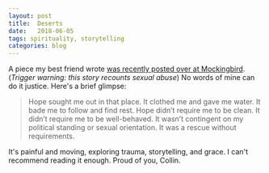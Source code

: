 ```yaml
---
layout: post
title:  Deserts
date:   2018-06-05
tags: spirituality, storytelling
categories: blog
---
```


A piece my best friend wrote [was recently posted over at Mockingbird](http://www.mbird.com/2018/06/on-deserts-what-sexual-assault-star-wars-and-salvation-have-in-common/). (_Trigger warning: this story recounts sexual abuse_) No words of mine can do it justice. Here's a brief glimpse:

>Hope sought me out in that place. It clothed me and gave me water. It bade me to follow and find rest. Hope didn’t require me to be clean. It didn’t require me to be well-behaved. It wasn’t contingent on my political standing or sexual orientation. It was a rescue without requirements.

It's painful and moving, exploring trauma, storytelling, and grace. I can't recommend reading it enough. Proud of you, Collin.